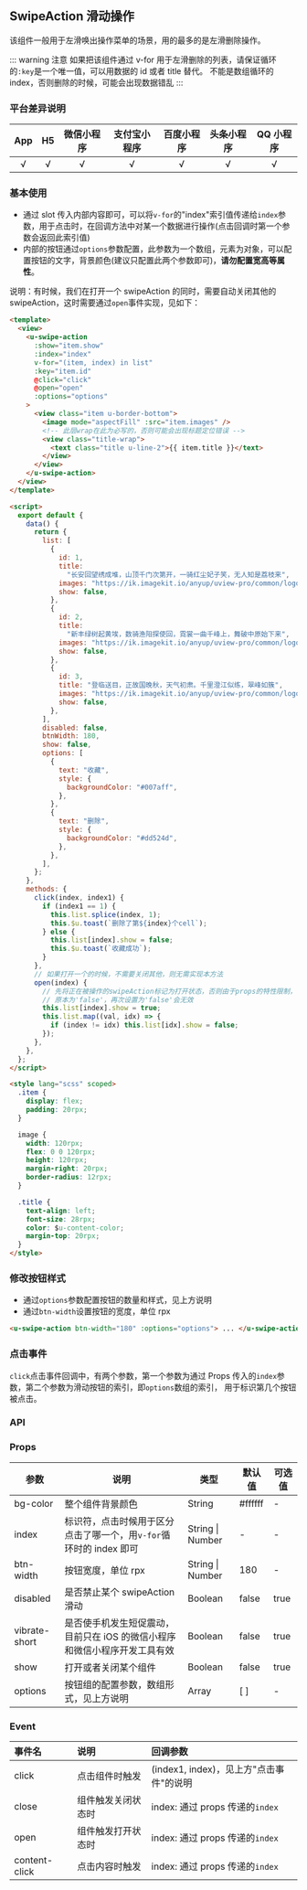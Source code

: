 ## SwipeAction 滑动操作 <to-api/>

<demo-model url="/pages/componentsB/swipeAction/index"></demo-model>

该组件一般用于左滑唤出操作菜单的场景，用的最多的是左滑删除操作。

::: warning 注意
如果把该组件通过 v-for 用于左滑删除的列表，请保证循环的`:key`是一个唯一值，可以用数据的 id 或者 title 替代。
不能是数组循环的 index，否则删除的时候，可能会出现数据错乱
:::

### 平台差异说明

| App | H5  | 微信小程序 | 支付宝小程序 | 百度小程序 | 头条小程序 | QQ 小程序 |
| :-: | :-: | :--------: | :----------: | :--------: | :--------: | :-------: |
|  √  |  √  |     √      |      √       |     √      |     √      |     √     |

### 基本使用

- 通过 slot 传入内部内容即可，可以将`v-for`的"index"索引值传递给`index`参数，用于点击时，在回调方法中对某一个数据进行操作(点击回调时第一个参数会返回此索引值)
- 内部的按钮通过`options`参数配置，此参数为一个数组，元素为对象，可以配置按钮的文字，背景颜色(建议只配置此两个参数即可)，**请勿配置宽高等属性**。

说明：有时候，我们在打开一个 swipeAction 的同时，需要自动关闭其他的 swipeAction，这时需要通过`open`事件实现，见如下：

```html
<template>
  <view>
    <u-swipe-action
      :show="item.show"
      :index="index"
      v-for="(item, index) in list"
      :key="item.id"
      @click="click"
      @open="open"
      :options="options"
    >
      <view class="item u-border-bottom">
        <image mode="aspectFill" :src="item.images" />
        <!-- 此层wrap在此为必写的，否则可能会出现标题定位错误 -->
        <view class="title-wrap">
          <text class="title u-line-2">{{ item.title }}</text>
        </view>
      </view>
    </u-swipe-action>
  </view>
</template>

<script>
  export default {
    data() {
      return {
        list: [
          {
            id: 1,
            title:
              "长安回望绣成堆，山顶千门次第开，一骑红尘妃子笑，无人知是荔枝来",
            images: "https://ik.imagekit.io/anyup/uview-pro/common/logo.png",
            show: false,
          },
          {
            id: 2,
            title:
              "新丰绿树起黄埃，数骑渔阳探使回，霓裳一曲千峰上，舞破中原始下来",
            images: "https://ik.imagekit.io/anyup/uview-pro/common/logo.png",
            show: false,
          },
          {
            id: 3,
            title: "登临送目，正故国晚秋，天气初肃。千里澄江似练，翠峰如簇",
            images: "https://ik.imagekit.io/anyup/uview-pro/common/logo.png",
            show: false,
          },
        ],
        disabled: false,
        btnWidth: 180,
        show: false,
        options: [
          {
            text: "收藏",
            style: {
              backgroundColor: "#007aff",
            },
          },
          {
            text: "删除",
            style: {
              backgroundColor: "#dd524d",
            },
          },
        ],
      };
    },
    methods: {
      click(index, index1) {
        if (index1 == 1) {
          this.list.splice(index, 1);
          this.$u.toast(`删除了第${index}个cell`);
        } else {
          this.list[index].show = false;
          this.$u.toast(`收藏成功`);
        }
      },
      // 如果打开一个的时候，不需要关闭其他，则无需实现本方法
      open(index) {
        // 先将正在被操作的swipeAction标记为打开状态，否则由于props的特性限制，
        // 原本为'false'，再次设置为'false'会无效
        this.list[index].show = true;
        this.list.map((val, idx) => {
          if (index != idx) this.list[idx].show = false;
        });
      },
    },
  };
</script>

<style lang="scss" scoped>
  .item {
    display: flex;
    padding: 20rpx;
  }

  image {
    width: 120rpx;
    flex: 0 0 120rpx;
    height: 120rpx;
    margin-right: 20rpx;
    border-radius: 12rpx;
  }

  .title {
    text-align: left;
    font-size: 28rpx;
    color: $u-content-color;
    margin-top: 20rpx;
  }
</style>
```

### 修改按钮样式

- 通过`options`参数配置按钮的数量和样式，见上方说明
- 通过`btn-width`设置按钮的宽度，单位 rpx

```html
<u-swipe-action btn-width="180" :options="options"> ... </u-swipe-action>
```

### 点击事件

`click`点击事件回调中，有两个参数，第一个参数为通过 Props 传入的`index`参数，第二个参数为滑动按钮的索引，即`options`数组的索引，
用于标识第几个按钮被点击。

### API

### Props

| 参数          | 说明                                                                      | 类型             | 默认值  | 可选值 |
| ------------- | ------------------------------------------------------------------------- | ---------------- | ------- | ------ |
| bg-color      | 整个组件背景颜色                                                          | String           | #ffffff | -      |
| index         | 标识符，点击时候用于区分点击了哪一个，用`v-for`循环时的 index 即可        | String \| Number | -       | -      |
| btn-width     | 按钮宽度，单位 rpx                                                        | String \| Number | 180     | -      |
| disabled      | 是否禁止某个 swipeAction 滑动                                             | Boolean          | false   | true   |
| vibrate-short | 是否使手机发生短促震动，目前只在 iOS 的微信小程序和微信小程序开发工具有效 | Boolean          | false   | true   |
| show          | 打开或者关闭某个组件                                                      | Boolean          | false   | true   |
| options       | 按钮组的配置参数，数组形式，见上方说明                                    | Array            | [ ]     | -      |

### Event

| 事件名        | 说明               | 回调参数                                |
| :------------ | :----------------- | :-------------------------------------- |
| click         | 点击组件时触发     | (index1, index)，见上方"点击事件"的说明 |
| close         | 组件触发关闭状态时 | index: 通过 props 传递的`index`         |
| open          | 组件触发打开状态时 | index: 通过 props 传递的`index`         |
| content-click | 点击内容时触发     | index: 通过 props 传递的`index`         |
